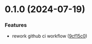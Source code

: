 # 0.1.0 (2024-07-19)


### Features

* rework github ci workflow ([9cf15c0](https://github.com/l4rm4nd/TraefikShaper/commit/9cf15c0ebcf2721054f9491f70a349a395fe5c8a))



